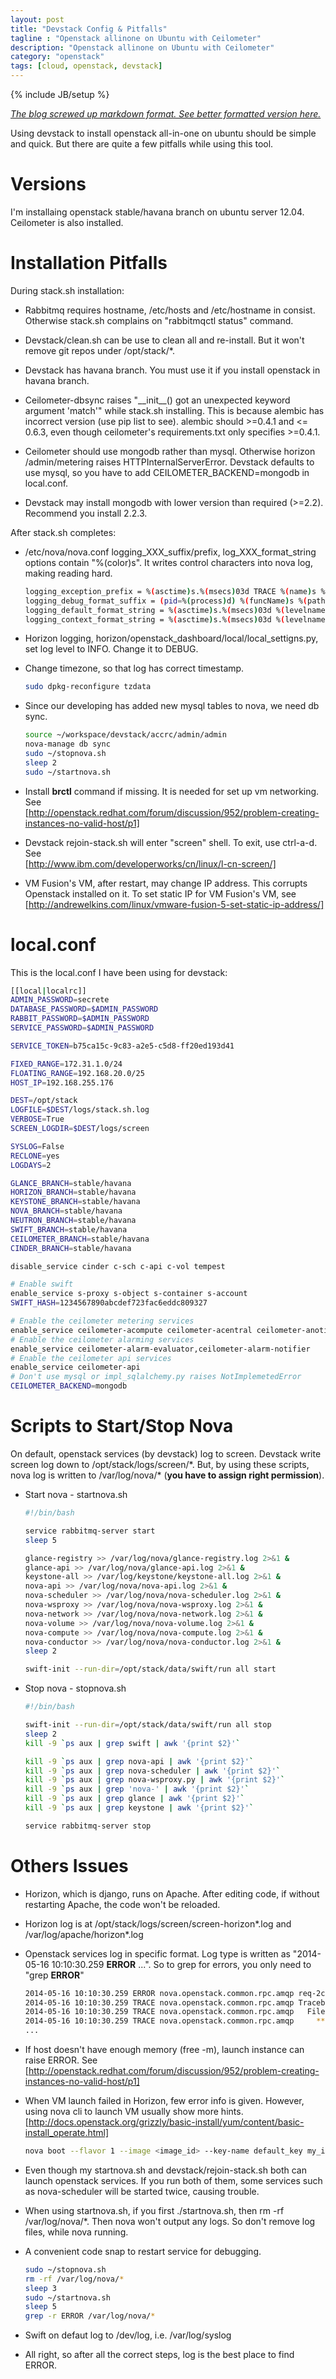 ```yaml
---
layout: post
title: "Devstack Config & Pitfalls"
tagline : "Openstack allinone on Ubuntu with Ceilometer"
description: "Openstack allinone on Ubuntu with Ceilometer"
category: "openstack"
tags: [cloud, openstack, devstack]
---
```

{% include JB/setup %}

*[The blog screwed up markdown format. See better formatted version here.](https://github.com/accelazh/accelazh.github.io/blob/master/_posts/2014-04-1-Devstack-Config-And-Pitfalls.md)*

Using devstack to install openstack all-in-one on ubuntu should be simple and quick. But there are quite a few pitfalls while using this tool.

Versions
===

I'm installaing openstack stable/havana branch on ubuntu server 12.04. Ceilometer is also installed.

Installation Pitfalls
===

During stack.sh installation:

  * Rabbitmq requires hostname, /etc/hosts and /etc/hostname in consist. Otherwise stack.sh complains on "rabbitmqctl status" command.

  * Devstack/clean.sh can be use to clean all and re-install. But it won't remove git repos under /opt/stack/*.

  * Devstack has havana branch. You must use it if you install openstack in havana branch.

  * Ceilometer-dbsync raises "\_\_init\_\_() got an unexpected keyword argument 'match'" while stack.sh installing. This is because alembic has incorrect version (use pip list to see). alembic should >=0.4.1 and <= 0.6.3, even though ceilometer's requirements.txt only specifies >=0.4.1.

  * Ceilometer should use mongodb rather than mysql. Otherwise horizon /admin/metering raises HTTPInternalServerError. Devstack defaults to use mysql, so you have to add CEILOMETER_BACKEND=mongodb in local.conf.

  * Devstack may install mongodb with lower version than required (>=2.2). Recommend you install 2.2.3.

After stack.sh completes:

  * /etc/nova/nova.conf logging_XXX_suffix/prefix, log_XXX_format_string options contain "%(color)s". It writes control characters into nova log, making reading hard.  
    ```bash
    logging_exception_prefix = %(asctime)s.%(msecs)03d TRACE %(name)s %(instance)s  
    logging_debug_format_suffix = (pid=%(process)d) %(funcName)s %(pathname)s:%(lineno)d  
    logging_default_format_string = %(asctime)s.%(msecs)03d %(levelname)s %(name)s %(instance)s%(message)s      
    logging_context_format_string = %(asctime)s.%(msecs)03d %(levelname)s %(name)s %(request_id)s %(user_name)s %(project_name)s %(instance)s%(message)s  
    ```

  * Horizon logging, horizon/openstack_dashboard/local/local_settigns.py, set log level to INFO. Change it to DEBUG.

  * Change timezone, so that log has correct timestamp.  
    ```bash
    sudo dpkg-reconfigure tzdata
    ```

  * Since our developing has added new mysql tables to nova, we need db sync.  
    ```bash
    source ~/workspace/devstack/accrc/admin/admin
    nova-manage db sync
    sudo ~/stopnova.sh
    sleep 2
    sudo ~/startnova.sh
    ```

  * Install **brctl** command if missing. It is needed for set up vm networking. See  
    [http://openstack.redhat.com/forum/discussion/952/problem-creating-instances-no-valid-host/p1]

  * Devstack rejoin-stack.sh will enter "screen" shell. To exit, use ctrl-a-d. See  
    [http://www.ibm.com/developerworks/cn/linux/l-cn-screen/]

  * VM Fusion's VM, after restart, may change IP address. This corrupts Openstack installed on it. To set static IP for VM Fusion's VM, see  
    [http://andrewelkins.com/linux/vmware-fusion-5-set-static-ip-address/]

local.conf
===

This is the local.conf I have been using for devstack:

```bash
[[local|localrc]]
ADMIN_PASSWORD=secrete
DATABASE_PASSWORD=$ADMIN_PASSWORD
RABBIT_PASSWORD=$ADMIN_PASSWORD
SERVICE_PASSWORD=$ADMIN_PASSWORD

SERVICE_TOKEN=b75ca15c-9c83-a2e5-c5d8-ff20ed193d41

FIXED_RANGE=172.31.1.0/24
FLOATING_RANGE=192.168.20.0/25
HOST_IP=192.168.255.176

DEST=/opt/stack
LOGFILE=$DEST/logs/stack.sh.log
VERBOSE=True
SCREEN_LOGDIR=$DEST/logs/screen

SYSLOG=False
RECLONE=yes
LOGDAYS=2

GLANCE_BRANCH=stable/havana
HORIZON_BRANCH=stable/havana
KEYSTONE_BRANCH=stable/havana
NOVA_BRANCH=stable/havana
NEUTRON_BRANCH=stable/havana
SWIFT_BRANCH=stable/havana
CEILOMETER_BRANCH=stable/havana
CINDER_BRANCH=stable/havana

disable_service cinder c-sch c-api c-vol tempest

# Enable swift
enable_service s-proxy s-object s-container s-account
SWIFT_HASH=1234567890abcdef723fac6eddc809327

# Enable the ceilometer metering services
enable_service ceilometer-acompute ceilometer-acentral ceilometer-anotification ceilometer-collector
# Enable the ceilometer alarming services
enable_service ceilometer-alarm-evaluator,ceilometer-alarm-notifier
# Enable the ceilometer api services
enable_service ceilometer-api
# Don't use mysql or impl_sqlalchemy.py raises NotImplemetedError
CEILOMETER_BACKEND=mongodb
```

Scripts to Start/Stop Nova
===

On default, openstack services (by devstack) log to screen. Devstack write screen log down to /opt/stack/logs/screen/\*. But, by using these scripts, nova log is written to /var/log/nova/\* (**you have to assign right permission**).

  * Start nova - startnova.sh  
    ```bash
    #!/bin/bash

    service rabbitmq-server start
    sleep 5

    glance-registry >> /var/log/nova/glance-registry.log 2>&1 &
    glance-api >> /var/log/nova/glance-api.log 2>&1 &
    keystone-all >> /var/log/keystone/keystone-all.log 2>&1 &
    nova-api >> /var/log/nova/nova-api.log 2>&1 &
    nova-scheduler >> /var/log/nova/nova-scheduler.log 2>&1 &
    nova-wsproxy >> /var/log/nova/nova-wsproxy.log 2>&1 &
    nova-network >> /var/log/nova/nova-network.log 2>&1 &
    nova-volume >> /var/log/nova/nova-volume.log 2>&1 &
    nova-compute >> /var/log/nova/nova-compute.log 2>&1 &
    nova-conductor >> /var/log/nova/nova-conductor.log 2>&1 &
    sleep 2

    swift-init --run-dir=/opt/stack/data/swift/run all start
    ```

  * Stop nova - stopnova.sh  
    ```bash
    #!/bin/bash

    swift-init --run-dir=/opt/stack/data/swift/run all stop
    sleep 2
    kill -9 `ps aux | grep swift | awk '{print $2}'`

    kill -9 `ps aux | grep nova-api | awk '{print $2}'`
    kill -9 `ps aux | grep nova-scheduler | awk '{print $2}'`
    kill -9 `ps aux | grep nova-wsproxy.py | awk '{print $2}'`
    kill -9 `ps aux | grep 'nova-' | awk '{print $2}'`
    kill -9 `ps aux | grep glance | awk '{print $2}'`
    kill -9 `ps aux | grep keystone | awk '{print $2}'`

    service rabbitmq-server stop
    ```

Others Issues
===

  * Horizon, which is django, runs on Apache. After editing code, if without restarting Apache, the code won't be reloaded.

  * Horizon log is at /opt/stack/logs/screen/screen-horizon\*.log and /var/log/apache/horizon\*.log

  * Openstack services log in specific format. Log type is written as "2014-05-16 10:10:30.259 **ERROR** ...". So to grep for errors, you only need to "grep **ERROR**"  
    ```bash
    2014-05-16 10:10:30.259 ERROR nova.openstack.common.rpc.amqp req-2ccfcdc7-540c-4550-8e67-e4f175ceb865 admin demo Exception during message handling
    2014-05-16 10:10:30.259 TRACE nova.openstack.common.rpc.amqp Traceback (most recent call last):
    2014-05-16 10:10:30.259 TRACE nova.openstack.common.rpc.amqp   File "/opt/stack/nova/nova/openstack/common/rpc/amqp.py", line 461, in _process_data
    2014-05-16 10:10:30.259 TRACE nova.openstack.common.rpc.amqp     **args)
    ...
    ```

  * If host doesn't have enough memory (free \-m), launch instance can raise ERROR. See  
    [http://openstack.redhat.com/forum/discussion/952/problem-creating-instances-no-valid-host/p1]

  * When VM launch failed in Horizon, few error info is given. However, using nova cli to launch VM usually show more hints.  
    [http://docs.openstack.org/grizzly/basic-install/yum/content/basic-install_operate.html]  
    ```bash
    nova boot --flavor 1 --image <image_id> --key-name default_key my_instance
    ```

  * Even though my startnova.sh and devstack/rejoin-stack.sh both can launch openstack services. If you run both of them, some services such as nova-scheduler will be started twice, causing trouble.

  * When using startnova.sh, if you first ./startnova.sh, then rm \-rf /var/log/nova/\*. Then nova won't output any logs. So don't remove log files, while nova running.

  * A convenient code snap to restart service for debugging.  
    ```bash
    sudo ~/stopnova.sh
    rm -rf /var/log/nova/*
    sleep 3
    sudo ~/startnova.sh
    sleep 5
    grep -r ERROR /var/log/nova/*
    ```

  * Swift on defaut log to /dev/log, i.e. /var/log/syslog

  * All right, so after all the correct steps, log is the best place to find ERROR.

